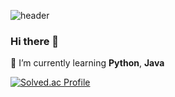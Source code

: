 ![header](https://capsule-render.vercel.app/api?type=waving&color=88a2e3&height=280&section=header&text=Seongryeong%20Kim&fontSize=70)

### Hi there 👋

🌱 I’m currently learning **Python**, **Java**

[![Solved.ac Profile](http://mazassumnida.wtf/api/v2/generate_badge?boj=hmr2406)](https://solved.ac/백준아이디/)
